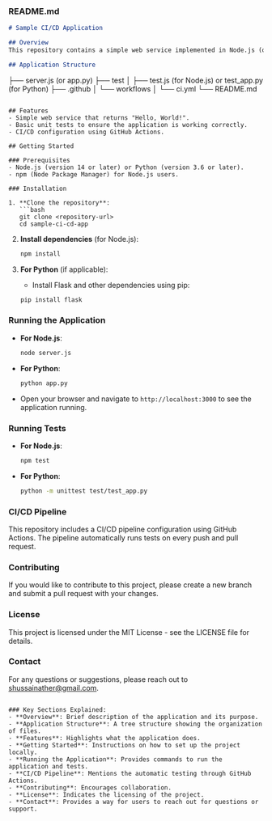 ### README.md

```markdown
# Sample CI/CD Application

## Overview
This repository contains a simple web service implemented in Node.js (or Python) that serves as a basic example for setting up a Continuous Integration/Continuous Deployment (CI/CD) pipeline. The application responds with "Hello, World!" and includes unit tests to verify its functionality.

## Application Structure
```
├── server.js (or app.py)
├── test
│   ├── test.js (for Node.js) or test_app.py (for Python)
├── .github
│   └── workflows
│       └── ci.yml
└── README.md
```

## Features
- Simple web service that returns "Hello, World!".
- Basic unit tests to ensure the application is working correctly.
- CI/CD configuration using GitHub Actions.

## Getting Started

### Prerequisites
- Node.js (version 14 or later) or Python (version 3.6 or later).
- npm (Node Package Manager) for Node.js users.

### Installation

1. **Clone the repository**:
   ```bash
   git clone <repository-url>
   cd sample-ci-cd-app
   ```

2. **Install dependencies** (for Node.js):
   ```bash
   npm install
   ```

3. **For Python** (if applicable):
   - Install Flask and other dependencies using pip:
   ```bash
   pip install flask
   ```

### Running the Application
- **For Node.js**:
   ```bash
   node server.js
   ```

- **For Python**:
   ```bash
   python app.py
   ```

- Open your browser and navigate to `http://localhost:3000` to see the application running.

### Running Tests
- **For Node.js**:
   ```bash
   npm test
   ```

- **For Python**:
   ```bash
   python -m unittest test/test_app.py
   ```

### CI/CD Pipeline
This repository includes a CI/CD pipeline configuration using GitHub Actions. The pipeline automatically runs tests on every push and pull request.

### Contributing
If you would like to contribute to this project, please create a new branch and submit a pull request with your changes.

### License
This project is licensed under the MIT License - see the LICENSE file for details.

### Contact
For any questions or suggestions, please reach out to [shussainather@gmail.com](mailto:shussainather@gmail.com).
```

### Key Sections Explained:
- **Overview**: Brief description of the application and its purpose.
- **Application Structure**: A tree structure showing the organization of files.
- **Features**: Highlights what the application does.
- **Getting Started**: Instructions on how to set up the project locally.
- **Running the Application**: Provides commands to run the application and tests.
- **CI/CD Pipeline**: Mentions the automatic testing through GitHub Actions.
- **Contributing**: Encourages collaboration.
- **License**: Indicates the licensing of the project.
- **Contact**: Provides a way for users to reach out for questions or support.

